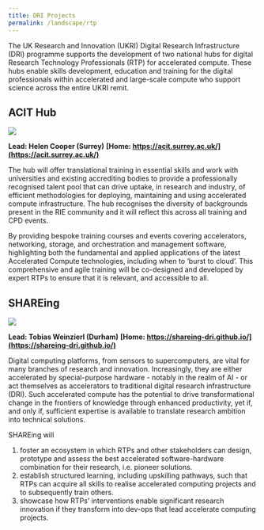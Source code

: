 ```yaml
---
title: DRI Projects
permalink: /landscape/rtp
---
```


The UK Research and Innovation (UKRI) Digital Research Infrastructure (DRI) programme supports the development of two national hubs for digital Research Technology Professionals (RTP) for accelerated compute.
These hubs enable skills development, education and training for the digital professionals within accelerated and large-scale compute who support science across the entire UKRI remit.

## ACIT Hub

<img src="https://acit.surrey.ac.uk/assets/img/ACIT_logo_square.png" />

**Lead: Helen Cooper (Surrey)**
**[Home: https://acit.surrey.ac.uk/](https://acit.surrey.ac.uk/)** 
 
The hub will offer translational training in essential skills and work with universities and existing accrediting bodies to provide a professionally recognised talent pool that can drive uptake, in research and industry, of efficient methodologies for deploying, maintaining and using accelerated compute infrastructure. The hub recognises the diversity of backgrounds present in the RIE community and it will reflect this across all training and CPD events. 


By providing bespoke training courses and events covering accelerators, networking, storage, and orchestration and management software, highlighting both the fundamental and applied applications of the latest Accelerated Compute technologies, including when to ‘burst to cloud’. This comprehensive and agile training will be co-designed and developed by expert RTPs to ensure that it is relevant, and accessible to all. 


## SHAREing

<img src="https://shareing-dri.github.io/assets/images/logo.png" />

**Lead: Tobias Weinzierl (Durham)**
**[Home: https://shareing-dri.github.io/](https://shareing-dri.github.io/)**

Digital computing platforms, from sensors to supercomputers, are vital for many branches of research and innovation. Increasingly, they are either accelerated by special-purpose hardware - notably in the realm of AI - or act themselves as accelerators to traditional digital research infrastructure (DRI). Such accelerated compute has the potential to drive transformational change in the frontiers of knowledge through enhanced productivity, yet if, and only if, sufficient expertise is available to translate research ambition into technical solutions.

SHAREing will

1. foster an ecosystem in which RTPs and other stakeholders can design, prototype and assess the best accelerated software-hardware combination for their research, i.e. pioneer solutions.
2. establish structured learning, including upskilling pathways, such that RTPs can acquire all skills to realise accelerated computing projects and to subsequently train others.
3. showcase how RTPs’ interventions enable significant research innovation if they transform into dev-ops that lead accelerate computing projects.



 